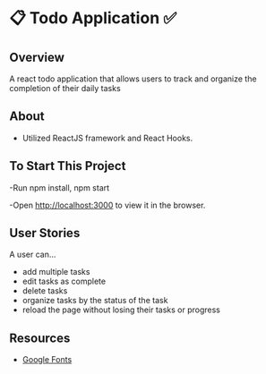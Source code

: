 # :clipboard: Todo Application :white_check_mark: 




## Overview
A react todo application that allows users to track and organize the completion of their daily tasks



## About
- Utilized ReactJS framework and React Hooks. 



## To Start This Project
-Run npm install, npm start 

-Open [http://localhost:3000](http://localhost:3000) to view it in the browser.



## User Stories
A user can... 
- add multiple tasks
- edit tasks as complete
- delete tasks
- organize tasks by the status of the task
- reload the page without losing their tasks or progress



## Resources
- [Google Fonts](https://fonts.google.com/)
